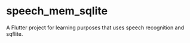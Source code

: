 # speech_mem_sqlite

A Flutter project for learning purposes that uses speech recognition and sqflite.
